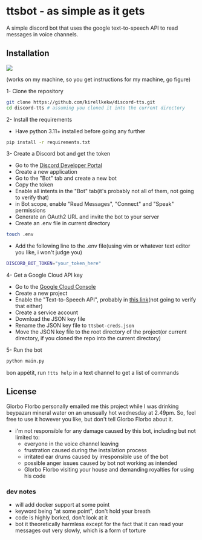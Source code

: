 # ttsbot - as simple as it gets

A simple discord bot that uses the google text-to-speech API to read messages in voice channels.

## Installation

<div>
<img src="https://cdn.discordapp.com/attachments/1170481425716355075/1266746276796698676/68747470733a2f2f6a6f68616e2e647269657373656e2e73652f696d616765732f6a6f68616e5f647269657373656e5f73652f57696e646f77734c6976655772697465722f50657273697374616e6365696e57463462657461325f453441442f776f726b732d6f6e2d6d.png?ex=66a644e7&is=66a4f367&hm=d951ad7f1eb4973fab67154145df4c3a8688d09bdef555775ab3d9db43381446&" align: center; />
</div>

(works on my machine, so you get instructions for my machine, go figure)

1- Clone the repository

```bash
git clone https://github.com/kirellkekw/discord-tts.git
cd discord-tts # assuming you cloned it into the current directory
```

2- Install the requirements

- Have python 3.11+ installed before going any further

```bash
pip install -r requirements.txt
```

3- Create a Discord bot and get the token

- Go to the [Discord Developer Portal](https://discord.com/developers/applications)
- Create a new application
- Go to the "Bot" tab and create a new bot
- Copy the token
- Enable all intents in the "Bot" tab(it's probably not all of them, not going to verify that)
- in Bot scope, enable "Read Messages", "Connect" and "Speak" permissions
- Generate an OAuth2 URL and invite the bot to your server
- Create an .env file in current directory

```bash
touch .env
```

- Add the following line to the .env file(using vim or whatever text editor you like, i won't judge you)

```bash
DISCORD_BOT_TOKEN="your_token_here"
```

4- Get a Google Cloud API key

- Go to the [Google Cloud Console](https://console.cloud.google.com/)
- Create a new project
- Enable the "Text-to-Speech API", probably in [this link](https://console.cloud.google.com/apis/api/texttospeech.googleapis.com)(not going to verify that either)
- Create a service account
- Download the JSON key file
- Rename the JSON key file to `ttsbot-creds.json`
- Move the JSON key file to the root directory of the project(or current directory, if you cloned the repo into the current directory)

5- Run the bot

```bash
python main.py
```

bon appétit, run `!tts help` in a text channel to get a list of commands

## License

Glorbo Florbo personally emailed me this project while I was drinking beypazarı mineral water on an unusually
hot wednesday at 2.49pm. So, feel free to use it however you like, but don't tell Glorbo Florbo
about it.

- i'm not responsible for any damage caused by this bot, including but not limited to:
  - everyone in the voice channel leaving
  - frustration caused during the installation process
  - irritated ear drums caused by irresponsible use of the bot
  - possible anger issues caused by bot not working as intended
  - Glorbo Florbo visiting your house and demanding royalties for using his code

### dev notes

- will add docker support at some point
- keyword being "at some point", don't hold your breath
- code is highly borked, don't look at it
- bot it theoretically harmless except for the fact that it can read your messages out very slowly, which is a form of torture
